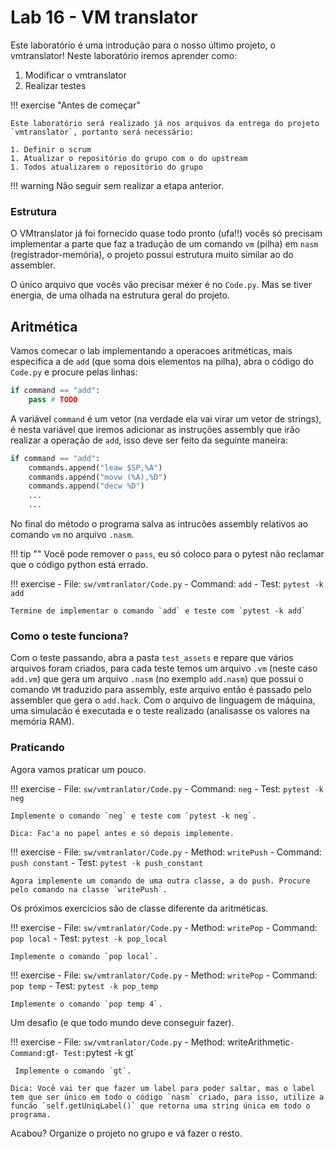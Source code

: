 # Lab 16 - VM translator

Este laboratório é uma introdução para o nosso último projeto, o vmtranslator! Neste laboratório iremos aprender como:

1. Modificar o vmtranslator 
1. Realizar testes

!!! exercise "Antes de começar"

    Este laboratório será realizado já nos arquivos da entrega do projeto `vmtranslator`, portanto será necessário:

    1. Definir o scrum
    1. Atualizar o repositório do grupo com o do upstream
    1. Todos atualizarem o repositório do grupo

!!! warning
    Não seguir sem realizar a etapa anterior.

### Estrutura

O VMtranslator já foi fornecido quase todo pronto (ufa!!) vocês só precisam implementar a parte que faz a tradução de um comando `vm` (pilha) em `nasm` (registrador-memória), o projeto possui estrutura muito similar ao do assembler.

O único arquivo que vocês vão precisar mexer é no `Code.py`. Mas se tiver energia, de uma olhada na estrutura geral do projeto.

## Aritmética

Vamos comecar o lab implementando a operacoes aritméticas, mais especifica a de `add` (que soma dois elementos na pilha), abra o código do `Code.py` e procure pelas linhas:

```py
if command == "add":
    pass # TODO
```

A variável `command` é um vetor (na verdade ela vai virar um vetor de strings), é nesta variável que iremos adicionar as instruções assembly que irão realizar a operação de `add`, isso deve ser feito da seguinte maneira:

```py
if command == "add":
    commands.append("leaw $SP,%A")
    commands.append("movw (%A),%D")
    commands.append("decw %D")
    ...
    ...
```

No final do método o programa salva as intrucões assembly relativos ao comando `vm` no arquivo `.nasm`.

!!! tip ""
    Você pode remover o `pass`, eu só coloco para o pytest não reclamar que o código python está errado.

!!! exercise
    - File: `sw/vmtranlator/Code.py`
    - Command: `add`
    - Test: `pytest -k add`
    
    Termine de implementar o comando `add` e teste com `pytest -k add`

### Como o teste funciona?

Com o teste passando, abra a pasta `test_assets` e repare que vários arquivos foram criados, para cada teste temos um arquivo `.vm` (neste caso `add.vm`) que gera um arquivo `.nasm` (no exemplo `add.nasm`) que possui o comando `VM` traduzido para assembly, este arquivo então é passado pelo assembler que gera o `add.hack`. Com o arquivo de linguagem de máquina, uma simulacão é executada e o teste realizado (analisasse os valores na memória RAM).

### Praticando

Agora vamos praticar um pouco.

!!! exercise
    - File: `sw/vmtranlator/Code.py`
    - Command: `neg`
    - Test: `pytest -k neg`
    
    Implemente o comando `neg` e teste com `pytest -k neg`.
    
    Dica: Fac'a no papel antes e só depois implemente.

!!! exercise
    - File: `sw/vmtranlator/Code.py`
    - Method: `writePush`
    - Command: `push constant`
    - Test: `pytest -k push_constant`
 
    Agora implemente um comando de uma outra classe, a do push. Procure pelo comando na classe `writePush`.

Os próximos exercícios são de classe diferente da aritméticas.

!!! exercise
    - File: `sw/vmtranlator/Code.py`
    - Method: `writePop`
    - Command: `pop local`
    - Test: `pytest -k pop_local`
 
    Implemente o comando `pop local`.

!!! exercise
    - File: `sw/vmtranlator/Code.py`
    - Method: `writePop`
    - Command: `pop temp`
    - Test: `pytest -k pop_temp`
 
    Implemente o comando `pop temp 4`.

Um desafio (e que todo mundo deve conseguir fazer).

!!! exercise
    - File: `sw/vmtranlator/Code.py`
    - Method: writeArithmetic`
    - Command: `gt`
    - Test: `pytest -k gt`
 
     Implemente o comando `gt`. 
    
    Dica: Você vai ter que fazer um label para poder saltar, mas o label tem que ser único em todo o código `nasm` criado, para isso, utilize a funcão `self.getUniqLabel()` que retorna uma string única em todo o programa. 


Acabou? Organize o projeto no grupo e vá fazer o resto. 
